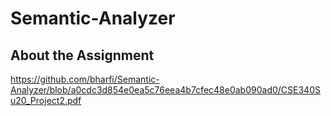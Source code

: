 # Semantic-Analyzer

## About the Assignment
https://github.com/bharfi/Semantic-Analyzer/blob/a0cdc3d854e0ea5c76eea4b7cfec48e0ab090ad0/CSE340Su20_Project2.pdf
